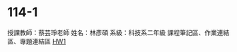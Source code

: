 # 114-1
授課教師：蔡芸琤老師
姓名：林彥碩
系級：科技系二年級
課程筆記區、作業連結區、專題連結區
[HW1](https://github.com/LinYenShou/114-1/blob/main/HW1.ipynb)
